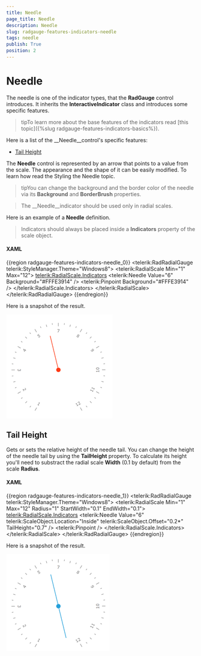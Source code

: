 ```yaml
---
title: Needle
page_title: Needle
description: Needle
slug: radgauge-features-indicators-needle
tags: needle
publish: True
position: 2
---
```


# Needle



The needle is one of the indicator types, that the __RadGauge__ control introduces. It inherits the __InteractiveIndicator__ class and introduces some specific features.

>tipTo learn more about the base features of the indicators read [this topic]({%slug radgauge-features-indicators-basics%}).

Here is a list of the __Needle__control's specific features:

* [Tail Height](#Tail_Height)

The __Needle__ control is represented by an arrow that points to a value from the scale. The appearance and the shape of it can be easily modified. To learn how read the Styling the Needle topic.

>tipYou can change the background and the border color of the needle via its __Background__ and __BorderBrush__ properties.

>The __Needle__indicator should be used only in radial scales.

Here is an example of a __Needle__ definition.

>Indicators should always be placed inside a __Indicators__ property of the scale object.

#### __XAML__

{{region radgauge-features-indicators-needle_0}}
	<telerik:RadRadialGauge telerik:StyleManager.Theme="Windows8">
	    <telerik:RadialScale Min="1" Max="12">
	        <telerik:RadialScale.Indicators>
	            <telerik:Needle Value="6" Background="#FFFE3914" />
	            <telerik:Pinpoint Background="#FFFE3914" />
	        </telerik:RadialScale.Indicators>
	    </telerik:RadialScale>
	</telerik:RadRadialGauge>
	{{endregion}}



Here is a snapshot of the result.

![](images/RadGauge_Features_Indicators_Needle_01.png)

## Tail Height

Gets or sets the relative height of the needle tail. You can change the height of the needle tail by using the __TailHeight__ property. To calculate its height you'll need to substract the radial scale __Width__ (0.1 by default) from the scale __Radius__. 

#### __XAML__

{{region radgauge-features-indicators-needle_1}}
	<telerik:RadRadialGauge telerik:StyleManager.Theme="Windows8">
	    <telerik:RadialScale Min="1" Max="12" 
	                         Radius="1" 
	                         StartWidth="0.1"
	                         EndWidth="0.1">
	        <telerik:RadialScale.Indicators>
	            <telerik:Needle Value="6"
	                    telerik:ScaleObject.Location="Inside" 
	                    telerik:ScaleObject.Offset="0.2*" 
	                    TailHeight="0.7" />
	            <telerik:Pinpoint />
	        </telerik:RadialScale.Indicators>
	    </telerik:RadialScale>
	</telerik:RadRadialGauge>
	{{endregion}}



Here is a snapshot of the result.

![Rad Gauge Features Indicators Needle 02](images/RadGauge_Features_Indicators_Needle_02.PNG)
